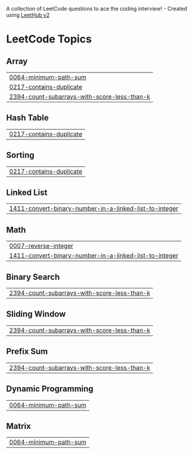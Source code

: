 A collection of LeetCode questions to ace the coding interview! - Created using [LeetHub v2](https://github.com/arunbhardwaj/LeetHub-2.0)
<!---LeetCode Topics Start-->
# LeetCode Topics
## Array
|  |
| ------- |
| [0064-minimum-path-sum](https://github.com/SendouD/Leetcode-daily-practice/tree/master/0064-minimum-path-sum) |
| [0217-contains-duplicate](https://github.com/SendouD/Leetcode-daily-practice/tree/master/0217-contains-duplicate) |
| [2394-count-subarrays-with-score-less-than-k](https://github.com/SendouD/Leetcode-daily-practice/tree/master/2394-count-subarrays-with-score-less-than-k) |
## Hash Table
|  |
| ------- |
| [0217-contains-duplicate](https://github.com/SendouD/Leetcode-daily-practice/tree/master/0217-contains-duplicate) |
## Sorting
|  |
| ------- |
| [0217-contains-duplicate](https://github.com/SendouD/Leetcode-daily-practice/tree/master/0217-contains-duplicate) |
## Linked List
|  |
| ------- |
| [1411-convert-binary-number-in-a-linked-list-to-integer](https://github.com/SendouD/Leetcode-daily-practice/tree/master/1411-convert-binary-number-in-a-linked-list-to-integer) |
## Math
|  |
| ------- |
| [0007-reverse-integer](https://github.com/SendouD/Leetcode-daily-practice/tree/master/0007-reverse-integer) |
| [1411-convert-binary-number-in-a-linked-list-to-integer](https://github.com/SendouD/Leetcode-daily-practice/tree/master/1411-convert-binary-number-in-a-linked-list-to-integer) |
## Binary Search
|  |
| ------- |
| [2394-count-subarrays-with-score-less-than-k](https://github.com/SendouD/Leetcode-daily-practice/tree/master/2394-count-subarrays-with-score-less-than-k) |
## Sliding Window
|  |
| ------- |
| [2394-count-subarrays-with-score-less-than-k](https://github.com/SendouD/Leetcode-daily-practice/tree/master/2394-count-subarrays-with-score-less-than-k) |
## Prefix Sum
|  |
| ------- |
| [2394-count-subarrays-with-score-less-than-k](https://github.com/SendouD/Leetcode-daily-practice/tree/master/2394-count-subarrays-with-score-less-than-k) |
## Dynamic Programming
|  |
| ------- |
| [0064-minimum-path-sum](https://github.com/SendouD/Leetcode-daily-practice/tree/master/0064-minimum-path-sum) |
## Matrix
|  |
| ------- |
| [0064-minimum-path-sum](https://github.com/SendouD/Leetcode-daily-practice/tree/master/0064-minimum-path-sum) |
<!---LeetCode Topics End-->